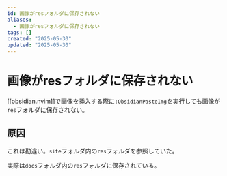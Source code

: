 ```yaml
---
id: 画像がresフォルダに保存されない
aliases:
  - 画像がresフォルダに保存されない
tags: []
created: "2025-05-30"
updated: "2025-05-30"
---
```


# 画像がresフォルダに保存されない

[[obsidian.nvim]]で画像を挿入する際に`:ObsidianPasteImg`を実行しても画像が`res`フォルダに保存されない。

## 原因

これは勘違い。`site`フォルダ内の`res`フォルダを参照していた。

実際は`docs`フォルダ内の`res`フォルダに保存されている。
